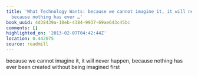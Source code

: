 ```yaml
---
title: 'What Technology Wants: because we cannot imagine it, it will never happen,
  because nothing has ever …'
book_uuid: 4d38439a-10eb-4384-9937-69ae643c45bc
comments: []
highlighted_on: '2013-02-07T04:42:44Z'
location: 0.442075
source: readmill
---
```


because we cannot imagine it, it will never happen, because nothing has ever been created without being imagined first
